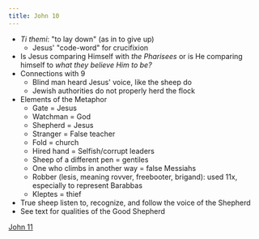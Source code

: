 ```yaml
---
title: John 10
---
```


- *Ti themi*: "to lay down" (as in to give up)
	- Jesus' "code-word" for crucifixion
- Is Jesus comparing Himself with *the Pharisees* or is He comparing himself to *what they believe Him to be?*
- Connections with 9
	- Blind man heard Jesus' voice, like the sheep do
	- Jewish authorities do not properly herd the flock
- Elements of the Metaphor
	- Gate = Jesus
	- Watchman = God
	- Shepherd = Jesus
	- Stranger = False teacher
	- Fold = church
	- Hired hand = Selfish/corrupt leaders
	- Sheep of a different pen = gentiles
	- One who climbs in another way = false Messiahs
	- Robber (lesis, meaning rovver, freebooter, brigand): used 11x, especially to represent Barabbas
	- Kleptes = thief
- True sheep listen to, recognize, and follow the voice of the Shepherd
- See text for qualities of the Good Shepherd

[John 11](notes/Spring%202024/Gospel%20of%20John/John%2011.md)